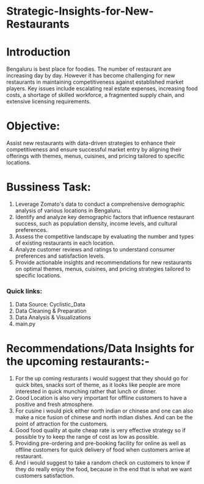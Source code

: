 # Strategic-Insights-for-New-Restaurants

# Introduction

Bengaluru is best place for foodies. The number of restaurant are increasing day by day. However it has become challenging  for new restaurants in maintaining competitiveness against established market players. Key issues include escalating real estate expenses, increasing food costs, a shortage of skilled workforce, a fragmented supply chain, and extensive licensing requirements.

# Objective: 
Assist new restaurants with data-driven strategies to enhance their competitiveness and ensure successful market entry by aligning their offerings with themes, menus, cuisines, and pricing tailored to specific locations.

# Bussiness Task:

1. Leverage Zomato's data to conduct a comprehensive demographic analysis of various locations in Bengaluru.
2. Identify and analyze key demographic factors that influence restaurant success, such as population density, income levels, and cultural preferences.
3. Assess the competitive landscape by evaluating the number and types of existing restaurants in each location.
4. Analyze customer reviews and ratings to understand consumer preferences and satisfaction levels.
5. Provide actionable insights and recommendations for new restaurants on optimal themes, menus, cuisines, and pricing strategies tailored to specific locations.

 ### Quick links:

1. Data Source: Cyclistic_Data
2. Data Cleaning & Preparation
3. Data Analysis & Visualizations
4. main.py

# Recommendations/Data Insights for the upcoming restaurants:-

1) For the up coming resturants i would suggest that they should go for quick bites, snacks sort of theme, 
as it looks like people are more interested in quick munching rather that lunch or dinner.
2) Good Location is also very important for offline customers to have a positive and fresh atmosphere.
3) For cusine i would pick either north indian or chinese and one can also make a nice fusion of
chinese and north indian dishes. And can be the point of attraction for the customers.
4) Good food quality at quite cheap rate is very effective strategy so if possible try to 
keep the range of cost as low as possible.
5) Providing pre-ordering and pre-booking facility for online as well as offline 
customers for quick delivery of food when customers arrive at restaurant.
6) And i would suggest to take a random check on customers to know if they do really enjoy the food,
because in the end that is what we want customers satisfaction.
